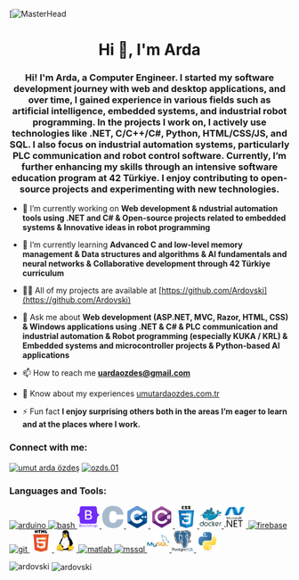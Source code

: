 [![MasterHead](https://media2.giphy.com/media/v1.Y2lkPTc5MGI3NjExdHhsZGwzMGZ1M3RpcTVpaGRtY29pb3JjaGZ5ZWEyMGN2YnFnMXI0ciZlcD12MV9naWZzX3NlYXJjaCZjdD1n/l1J9EdzfOSgfyueLm/giphy.webp)
<h1 align="center">Hi 👋, I'm Arda</h1>
<h3 align="center">Hi! I'm Arda, a Computer Engineer. I started my software development journey with web and desktop applications, and over time, I gained experience in various fields such as artificial intelligence, embedded systems, and industrial robot programming. In the projects I work on, I actively use technologies like .NET, C/C++/C#, Python, HTML/CSS/JS, and SQL. I also focus on industrial automation systems, particularly PLC communication and robot control software. Currently, I’m further enhancing my skills through an intensive software education program at 42 Türkiye. I enjoy contributing to open-source projects and experimenting with new technologies.</h3>

- 🔭 I’m currently working on **Web development & ndustrial automation tools using .NET and C# & Open-source projects related to embedded systems & Innovative ideas in robot programming**

- 🌱 I’m currently learning **Advanced C and low-level memory management & Data structures and algorithms & AI fundamentals and neural networks & Collaborative development through 42 Türkiye curriculum**

- 👨‍💻 All of my projects are available at [https://github.com/Ardovski](https://github.com/Ardovski)

- 💬 Ask me about **Web development (ASP.NET, MVC, Razor, HTML, CSS) & Windows applications using .NET & C# & PLC communication and industrial automation & Robot programming (especially KUKA / KRL) & Embedded systems and microcontroller projects & Python-based AI applications**

- 📫 How to reach me **uardaozdes@gmail.com**

- 📄 Know about my experiences [umutardaozdes.com.tr](umutardaozdes.com.tr)

- ⚡ Fun fact **I enjoy surprising others both in the areas I’m eager to learn and at the places where I work.**

<h3 align="left">Connect with me:</h3>
<p align="left">
<a href="https://linkedin.com/in/umut arda özdeş" target="blank"><img align="center" src="https://raw.githubusercontent.com/rahuldkjain/github-profile-readme-generator/master/src/images/icons/Social/linked-in-alt.svg" alt="umut arda özdeş" height="30" width="40" /></a>
<a href="https://instagram.com/ozds.01" target="blank"><img align="center" src="https://raw.githubusercontent.com/rahuldkjain/github-profile-readme-generator/master/src/images/icons/Social/instagram.svg" alt="ozds.01" height="30" width="40" /></a>
</p>

<h3 align="left">Languages and Tools:</h3>
<p align="left"> <a href="https://www.arduino.cc/" target="_blank" rel="noreferrer"> <img src="https://cdn.worldvectorlogo.com/logos/arduino-1.svg" alt="arduino" width="40" height="40"/> </a> <a href="https://www.gnu.org/software/bash/" target="_blank" rel="noreferrer"> <img src="https://www.vectorlogo.zone/logos/gnu_bash/gnu_bash-icon.svg" alt="bash" width="40" height="40"/> </a> <a href="https://getbootstrap.com" target="_blank" rel="noreferrer"> <img src="https://raw.githubusercontent.com/devicons/devicon/master/icons/bootstrap/bootstrap-plain-wordmark.svg" alt="bootstrap" width="40" height="40"/> </a> <a href="https://www.cprogramming.com/" target="_blank" rel="noreferrer"> <img src="https://raw.githubusercontent.com/devicons/devicon/master/icons/c/c-original.svg" alt="c" width="40" height="40"/> </a> <a href="https://www.w3schools.com/cpp/" target="_blank" rel="noreferrer"> <img src="https://raw.githubusercontent.com/devicons/devicon/master/icons/cplusplus/cplusplus-original.svg" alt="cplusplus" width="40" height="40"/> </a> <a href="https://www.w3schools.com/cs/" target="_blank" rel="noreferrer"> <img src="https://raw.githubusercontent.com/devicons/devicon/master/icons/csharp/csharp-original.svg" alt="csharp" width="40" height="40"/> </a> <a href="https://www.w3schools.com/css/" target="_blank" rel="noreferrer"> <img src="https://raw.githubusercontent.com/devicons/devicon/master/icons/css3/css3-original-wordmark.svg" alt="css3" width="40" height="40"/> </a> <a href="https://www.docker.com/" target="_blank" rel="noreferrer"> <img src="https://raw.githubusercontent.com/devicons/devicon/master/icons/docker/docker-original-wordmark.svg" alt="docker" width="40" height="40"/> </a> <a href="https://dotnet.microsoft.com/" target="_blank" rel="noreferrer"> <img src="https://raw.githubusercontent.com/devicons/devicon/master/icons/dot-net/dot-net-original-wordmark.svg" alt="dotnet" width="40" height="40"/> </a> <a href="https://firebase.google.com/" target="_blank" rel="noreferrer"> <img src="https://www.vectorlogo.zone/logos/firebase/firebase-icon.svg" alt="firebase" width="40" height="40"/> </a> <a href="https://git-scm.com/" target="_blank" rel="noreferrer"> <img src="https://www.vectorlogo.zone/logos/git-scm/git-scm-icon.svg" alt="git" width="40" height="40"/> </a> <a href="https://www.w3.org/html/" target="_blank" rel="noreferrer"> <img src="https://raw.githubusercontent.com/devicons/devicon/master/icons/html5/html5-original-wordmark.svg" alt="html5" width="40" height="40"/> </a> <a href="https://www.linux.org/" target="_blank" rel="noreferrer"> <img src="https://raw.githubusercontent.com/devicons/devicon/master/icons/linux/linux-original.svg" alt="linux" width="40" height="40"/> </a> <a href="https://www.mathworks.com/" target="_blank" rel="noreferrer"> <img src="https://upload.wikimedia.org/wikipedia/commons/2/21/Matlab_Logo.png" alt="matlab" width="40" height="40"/> </a> <a href="https://www.microsoft.com/en-us/sql-server" target="_blank" rel="noreferrer"> <img src="https://www.svgrepo.com/show/303229/microsoft-sql-server-logo.svg" alt="mssql" width="40" height="40"/> </a> <a href="https://www.mysql.com/" target="_blank" rel="noreferrer"> <img src="https://raw.githubusercontent.com/devicons/devicon/master/icons/mysql/mysql-original-wordmark.svg" alt="mysql" width="40" height="40"/> </a> <a href="https://www.postgresql.org" target="_blank" rel="noreferrer"> <img src="https://raw.githubusercontent.com/devicons/devicon/master/icons/postgresql/postgresql-original-wordmark.svg" alt="postgresql" width="40" height="40"/> </a> <a href="https://www.python.org" target="_blank" rel="noreferrer"> <img src="https://raw.githubusercontent.com/devicons/devicon/master/icons/python/python-original.svg" alt="python" width="40" height="40"/> </a> </p>

<p><img align="left" src="https://github-readme-stats.vercel.app/api/top-langs?username=ardovski&show_icons=true&locale=en&layout=compact" alt="ardovski" /></p>

<p>&nbsp;<img align="center" src="https://github-readme-stats.vercel.app/api?username=ardovski&show_icons=true&locale=en" alt="ardovski" /></p>
